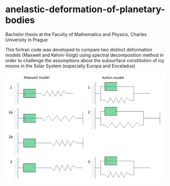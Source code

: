 # anelastic-deformation-of-planetary-bodies
Bachelor thesis at the Faculty of Mathematics and Physics, Charles University in Prague

This fortran code was developed to compare two distinct deformation models (Maxwell and Kelvin-Voigt) using spectral decomposition method in order to challenge the assumptions about the subsurface constitution of icy moons in the Solar System (especially Europa and Enceladus)


![Screenshot](maxwell_kelvin.png)
